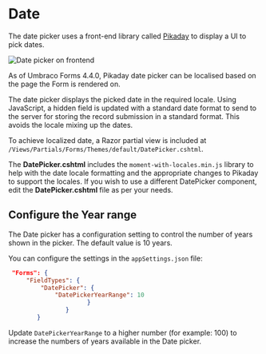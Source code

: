 # Date

The date picker uses a front-end library called [Pikaday](https://github.com/dbushell/Pikaday) to display a UI to pick dates.

![Date picker on frontend](images/date-picker.png)

As of Umbraco Forms 4.4.0, Pikaday date picker can be localised based on the page the Form is rendered on.

The date picker displays the picked date in the required locale. Using JavaScript, a hidden field is updated with a standard date format to send to the server for storing the record submission in a standard format. This avoids the locale mixing up the dates.

To achieve localized date, a Razor partial view is included at `/Views/Partials/Forms/Themes/default/DatePicker.cshtml`.

The **DatePicker.cshtml** includes the `moment-with-locales.min.js` library to help with the date locale formatting and the appropriate changes to Pikaday to support the locales. If you wish to use a different DatePicker component, edit the **DatePicker.cshtml** file as per your needs.

## Configure the Year range

The Date picker has a configuration setting to control the number of years shown in the picker. The default value is 10 years.

You can configure the settings in the `appSettings.json` file:

```json
 "Forms": {
     "FieldTypes": {
         "DatePicker": {
             "DatePickerYearRange": 10
                      }
                }
        }
```

Update `DatePickerYearRange` to a higher number (for example: 100) to increase the numbers of years available in the Date picker.
